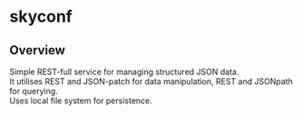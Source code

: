 # skyconf

## Overview

Simple REST-full service for managing structured JSON data.\
It utilises REST and JSON-patch for data manipulation, REST and JSONpath for querying.\
Uses local file system for persistence.
